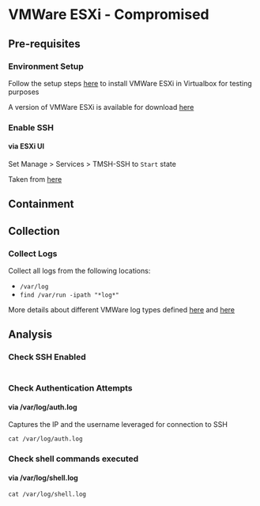 # VMWare ESXi - Compromised

## Pre-requisites

### Environment Setup

Follow the setup steps [here](https://www.wintips.org/how-to-install-vmware-esxi-on-virtualbox/) to install VMWare ESXi in Virtualbox for testing purposes

A version of VMWare ESXi is available for download [here](https://archive.org/details/ESXi6.7)

### Enable SSH

#### via ESXi UI

Set Manage > Services > TMSH-SSH to `Start` state

Taken from [here](https://www.serversaustralia.com.au/articles/virtualisation/vmware-esxi)

## Containment

## Collection

### Collect Logs

Collect all logs from the following locations: 
- `/var/log`
- `find /var/run -ipath "*log*"`

More details about different VMWare log types defined [here](https://docs.vmware.com/en/VMware-vSphere/7.0/com.vmware.vsphere.monitoring.doc/GUID-832A2618-6B11-4A28-9672-93296DA931D0.html) and [here](https://pchawda.wordpress.com/2020/01/14/esxi-log-files-location-and-their-description/)

## Analysis

### Check SSH Enabled

#### 
```
```

### Check Authentication Attempts

#### via /var/log/auth.log

Captures the IP and the username leveraged for connection to SSH

```
cat /var/log/auth.log
```

### Check shell commands executed

#### via /var/log/shell.log
```
cat /var/log/shell.log
``` 

